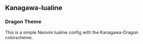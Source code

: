 ## Kanagawa-lualine
### Dragon Theme
This is a simple Neovim lualine config with the Kanagawa-Dragon colorscheme.

